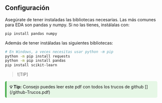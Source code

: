 ## Configuración

Asegúrate de tener instaladas las bibliotecas necesarias. Las más comunes para EDA son pandas y numpy. Si no las tienes, instálalas con:

```bash
pip install pandas numpy
```

Además de tener instáladas las siguientes bibliotecas:

```bash
# En Windows, a veces necesitas usar python -m pip
python -m pip install requests
python -m pip install pandas
pip install scikit-learn
```

> ![TIP]

<div style="background-color: #e6f7e6; padding: 10px; border-radius: 5px; border-left: 5px solid #4caf50;">
  <strong>💡 Tip:</strong> Consejo puedes leer este pdf con todos los trucos de github
  [](/github-Trucos.pdf)

</div>

